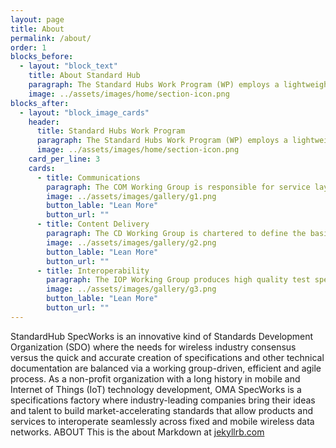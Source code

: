```yaml
---
layout: page
title: About
permalink: /about/
order: 1
blocks_before:
  - layout: "block_text"
    title: About Standard Hub
    paragraph: The Standard Hubs Work Program (WP) employs a lightweight, working group-focused process where members can create a new work item in less than a week. Working Groups (WGs) define their own process, tools, partnerships and cadence.
    image: ../assets/images/home/section-icon.png
blocks_after:
  - layout: "block_image_cards"
    header:
      title: Standard Hubs Work Program
      paragraph: The Standard Hubs Work Program (WP) employs a lightweight, working group-focused process where members can create a new work item in less than a week. Working Groups (WGs) define their own process, tools, partnerships and cadence.
      image: ../assets/images/home/section-icon.png
    card_per_line: 3
    cards:
      - title: Communications
        paragraph: The COM Working Group is responsible for service layer standardization of communications related technologies, including areas such as Messaging, Push-to-talk over Cellular, Presence, Contact Information and Spam Reporting.
        image: ../assets/images/gallery/g1.png
        button_lable: "Lean More"
        button_url: ""
      - title: Content Delivery
        paragraph: The CD Working Group is chartered to define the basic delivery mechanisms, bi-directional exchange mechanisms, and the processing of key content formats, including the semantics and user agents, behavior and programming interfaces.
        image: ../assets/images/gallery/g2.png
        button_lable: "Lean More"
        button_url: ""
      - title: Interoperability
        paragraph: The IOP Working Group produces high quality test specifications, facilitating testing of implementations of OMA SpecWorks specifications and, in some cases, producing TTCN test code for the validation of specifications.
        image: ../assets/images/gallery/g3.png
        button_lable: "Lean More"
        button_url: ""
---
```


StandardHub SpecWorks is an innovative kind of Standards Development Organization (SDO) where the needs for wireless industry consensus versus the quick and accurate creation of specifications and other technical documentation are balanced via a working group-driven, efficient and agile process. As a non-profit organization with a long history in mobile and Internet of Things (IoT) technology development, OMA SpecWorks is a specifications factory where industry-leading companies bring their ideas and talent to build market-accelerating standards that allow products and services to interoperate seamlessly across fixed and mobile wireless data networks.
ABOUT This is the about Markdown at [jekyllrb.com](https://jekyllrb.com/)
